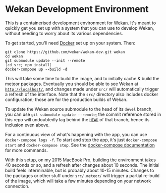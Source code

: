 # Wekan Development Environment

This is a containerised development environment for [Wekan](/wekan/wekan). It's meant to quickly
get you set up with a system that you can use to develop Wekan, without needing to worry about its
various dependencies.

To get started, you'll need [Docker](https://www.docker.com/products/docker) set up on your system.
Then:

```
git clone https://github.com/wekan/wekan-dev.git wekan
cd wekan
git submodule update --init --remote
(cd src; npm install)
docker-compose up --build -d
```

This will take some time to build the image, and to initially cache & build the meteor packages.
Eventually you should be able to see Wekan at [`http://localhost/`](http://localhost/), and changes made under
`src/` will automatically trigger a refresh of the interface. Note that the `src/` directory also
includes docker configuration; those are for the production builds of Wekan.

To update the Wekan source submodule to the head of its `devel` branch, you can use
`git submodule update --remote`; the commit reference stored in this repo will undoubtedly lag
behind the [`HEAD`](https://github.com/wekan/wekan/commits/devel) of that branch, hence its
inclusion even above.

For a continuous view of what's happening with the app, you can use `docker-compose logs -f`. To
start and stop the app, it's just `docker-compose start` and `docker-compose stop`. See the
[docker-compose documentation](https://docs.docker.com/compose/reference/) for more commands.

With this setup, on my 2015 MacBook Pro, building the environment takes 40 seconds or so, and a
refresh after changes about 10 seconds. The initial build feels interminable, but is probably about
10-15 minutes. Changes to the packages or other stuff under `src/.meteor/` will trigger a partial
re-build of the image, which will take a few minutes depending on your network connection.
